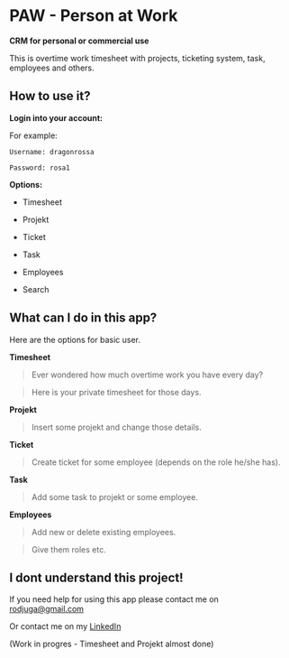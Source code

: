 # PAW - Person at Work 
**CRM for personal or commercial use**

This is overtime work timesheet with projects, ticketing system, task, employees and others.

## How to use it?

**Login into your account:**

For example:
```
Username: dragonrossa

Password: rosa1
```
**Options:**

- Timesheet

- Projekt

- Ticket

- Task

- Employees

- Search

## What can I do in this app?

Here are the options for basic user.

**Timesheet**

> Ever wondered how much overtime work you have every day?

> Here is your private timesheet for those days.

**Projekt**

> Insert some projekt and change those details.

**Ticket**

> Create ticket for some employee (depends on the role he/she has).

**Task**

> Add some task to projekt or some employee.

**Employees**

> Add new or delete existing employees.

> Give them roles etc.


## I dont understand this project!

If you need help for using this app please contact me on rodjuga@gmail.com

Or contact me on my [LinkedIn](https://www.linkedin.com/in/rosana-%C4%91uga-3b1826bb/)

(Work in progres - Timesheet and Projekt almost done)

